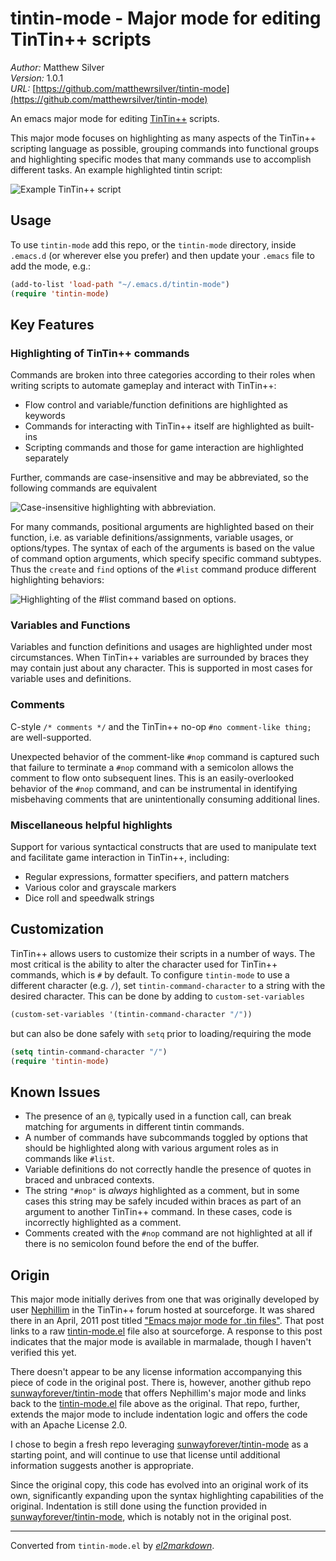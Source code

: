 # tintin-mode - Major mode for editing TinTin++ scripts

*Author:* Matthew Silver<br>
*Version:* 1.0.1<br>
*URL:* [https://github.com/matthewrsilver/tintin-mode](https://github.com/matthewrsilver/tintin-mode)<br>

An emacs major mode for editing [TinTin++][1] scripts.

This major mode focuses on highlighting as many aspects of the TinTin++ scripting language as
possible, grouping commands into functional groups and highlighting specific modes that many
commands use to accomplish different tasks. An example highlighted tintin script:

![Example TinTin++ script](docs/sample_tintin_script.png)

## Usage

To use `tintin-mode` add this repo, or the `tintin-mode` directory, inside `.emacs.d` (or
wherever else you prefer) and then update your `.emacs` file to add the mode, e.g.:

```lisp
(add-to-list 'load-path "~/.emacs.d/tintin-mode")
(require 'tintin-mode)
```

## Key Features

### Highlighting of TinTin++ commands

Commands are broken into three categories according to their roles when writing scripts to
automate gameplay and interact with TinTin++:
  * Flow control and variable/function definitions are highlighted as keywords
  * Commands for interacting with TinTin++ itself are highlighted as built-ins
  * Scripting commands and those for game interaction are highlighted separately

Further, commands are case-insensitive and may be abbreviated, so the following commands are
equivalent

![Case-insensitive highlighting with abbreviation.](docs/variable_command_highlighting.png)

For many commands, positional arguments are highlighted based on their function, i.e. as
variable definitions/assignments, variable usages, or options/types. The syntax of each
of the arguments is based on the value of command option arguments, which specify specific
command subtypes. Thus the `create` and `find` options of the `#list` command produce
different highlighting behaviors:

![Highlighting of the #list command based on options.](docs/list_options_highlighting.png)

### Variables and Functions

Variables and function definitions and usages are highlighted under most circumstances. When
TinTin++ variables are surrounded by braces they may contain just about any character. This is
supported in most cases for variable uses and definitions.

### Comments

C-style `/* comments */` and the TinTin++ no-op `#no comment-like thing;` are well-supported.

Unexpected behavior of the comment-like `#nop` command is captured such that failure to
terminate a `#nop` command with a semicolon allows the comment to flow onto subsequent lines.
This is an easily-overlooked behavior of the `#nop` command, and can be instrumental in
identifying misbehaving comments that are unintentionally consuming additional lines.

### Miscellaneous helpful highlights

Support for various syntactical constructs that are used to manipulate text and facilitate
game interaction in TinTin++, including:
  * Regular expressions, formatter specifiers, and pattern matchers
  * Various color and grayscale markers
  * Dice roll and speedwalk strings

## Customization

TinTin++ allows users to customize their scripts in a number of ways. The most critical is the
ability to alter the character used for TinTin++ commands, which is `#` by default. To configure
`tintin-mode` to use a different character (e.g. `/`), set `tintin-command-character` to a
string with the desired character. This can be done by adding to `custom-set-variables`

```lisp
(custom-set-variables '(tintin-command-character "/"))
```

but can also be done safely with `setq` prior to loading/requiring the mode

```lisp
(setq tintin-command-character "/")
(require 'tintin-mode)
```

## Known Issues

* The presence of an `@`, typically used in a function call, can break matching for arguments
  in different tintin commands.
* A number of commands have subcommands toggled by options that should be highlighted
  along with various argument roles as in commands like `#list`.
* Variable definitions do not correctly handle the presence of quotes in braced and unbraced
  contexts.
* The string `"#nop"` is _always_ highlighted as a comment, but in some cases this string may
  be safely incuded within braces as part of an argument to another TinTin++ command. In these
  cases, code is incorrectly highlighted as a comment.
* Comments created with the `#nop` command are not highlighted at all if there is no semicolon
  found before the end of the buffer.

## Origin

This major mode initially derives from one that was originally developed by user [Nephillim][2]
in the TinTin++ forum hosted at sourceforge. It was shared there in an April, 2011 post titled
["Emacs major mode for .tin files"][3]. That post links to a raw [tintin-mode.el][4] file also
at sourceforge. A response to this post indicates that the major mode is available in marmalade,
though I haven't verified this yet.

There doesn't appear to be any license information accompanying this piece of code in the
original post. There is, however, another github repo [sunwayforever/tintin-mode][5] that offers
Nephillim's major mode and links back to the [tintin-mode.el][4] file above as the original. That
repo, further, extends the major mode to include indentation logic and offers the code with an
Apache License 2.0.

I chose to begin a fresh repo leveraging [sunwayforever/tintin-mode][5] as a starting point, and
will continue to use that license until additional information suggests another is appropriate.

Since the original copy, this code has evolved into an original work of its own, significantly
expanding upon the syntax highlighting capabilities of the original. Indentation is still done
using the function provided in [sunwayforever/tintin-mode][5], which is notably not in the
original post.

[1]: https://tintin.mudhalla.net/index.php
[2]: https://tintin.sourceforge.io/forum/memberlist.php?mode=viewprofile&u=887&sid=8b1fd8823d0768fca47317d3961d2ffc
[3]: https://tintin.sourceforge.io/forum/viewtopic.php?t=1447#p5500
[4]: http://dawn-e.users.sourceforge.net/tintin-mode.el
[5]: https://github.com/sunwayforever/tintin-mode


---
Converted from `tintin-mode.el` by [*el2markdown*](https://github.com/Lindydancer/el2markdown).
